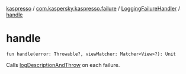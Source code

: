 [kaspresso](../../index.md) / [com.kaspersky.kaspresso.failure](../index.md) / [LoggingFailureHandler](index.md) / [handle](./handle.md)

# handle

`fun handle(error: Throwable?, viewMatcher: Matcher<View>?): Unit`

Calls [logDescriptionAndThrow](#) on each failure.

